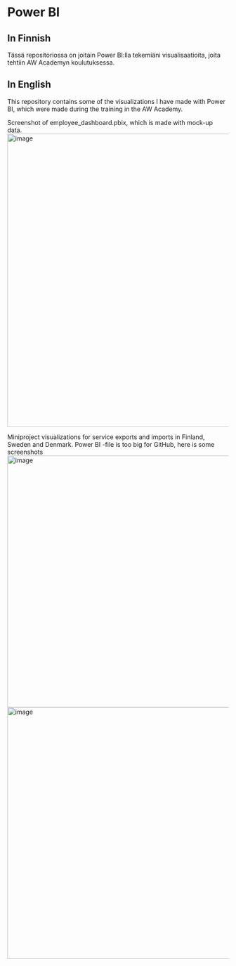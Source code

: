 # Power BI

## In Finnish
Tässä repositoriossa on joitain Power BI:lla tekemiäni visualisaatioita, joita tehtiin AW Academyn koulutuksessa.

## In English
This repository contains some of the visualizations I have made with Power BI, which were made during the training in the AW Academy.

Screenshot of employee_dashboard.pbix, which is made with mock-up data.
<img width="668" alt="image" src="https://github.com/jussiiih/Power-BI/assets/107620116/2998e39a-7258-42cd-b553-3ffaf10b4c74">

Miniproject visualizations for service exports and imports in Finland, Sweden and Denmark. Power BI -file is too big for GitHub, here is some screenshots
<img width="573" alt="image" src="https://github.com/jussiiih/Power-BI/assets/107620116/bc6522c2-4262-4ab0-8681-1008d29c323e">
<img width="573" alt="image" src="https://github.com/jussiiih/Power-BI/assets/107620116/0950b91c-c44b-4cea-a672-0c6e8ec1ccf8">



